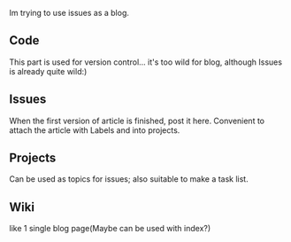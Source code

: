 Im trying to use issues as a blog.

## Code
This part is used for version control... it's too wild for blog, although Issues is already quite wild:)

## Issues
When the first version of article is finished, post it here. Convenient to attach the article with Labels and into projects.

## Projects
Can be used as topics for issues; also suitable to make a task list.

## Wiki
like 1 single blog page(Maybe can be used with index?)
